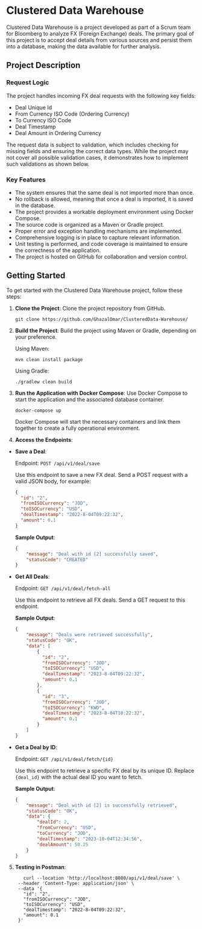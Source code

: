 # Clustered Data Warehouse

Clustered Data Warehouse is a project developed as part of a Scrum team for Bloomberg to analyze FX (Foreign Exchange) deals. The primary goal of this project is to accept deal details from various sources and persist them into a database, making the data available for further analysis.

## Project Description

### Request Logic

The project handles incoming FX deal requests with the following key fields:

- Deal Unique Id
- From Currency ISO Code (Ordering Currency)
- To Currency ISO Code
- Deal Timestamp
- Deal Amount in Ordering Currency

The request data is subject to validation, which includes checking for missing fields and ensuring the correct data types. While the project may not cover all possible validation cases, it demonstrates how to implement such validations as shown below.

### Key Features

- The system ensures that the same deal is not imported more than once.
- No rollback is allowed, meaning that once a deal is imported, it is saved in the database.
- The project provides a workable deployment environment using Docker Compose.
- The source code is organized as a Maven or Gradle project.
- Proper error and exception handling mechanisms are implemented.
- Comprehensive logging is in place to capture relevant information.
- Unit testing is performed, and code coverage is maintained to ensure the correctness of the application.
- The project is hosted on GitHub for collaboration and version control.

## Getting Started

To get started with the Clustered Data Warehouse project, follow these steps:

1. **Clone the Project**: Clone the project repository from GitHub.

    ```shell
    git clone https://github.com/GhazalOmar/ClusteredData-Warehouse/
    ```



2. **Build the Project**: Build the project using Maven or Gradle, depending on your preference.

   Using Maven:

    ```shell
    mvn clean install package
    ```

   Using Gradle:

    ```shell
    ./gradlew clean build
    ```


3. **Run the Application with Docker Compose**: Use Docker Compose to start the application and the associated database container.

    ```shell
    docker-compose up
    ```

   Docker Compose will start the necessary containers and link them together to create a fully operational environment.


4. **Access the Endpoints**:

- **Save a Deal**:

  Endpoint: `POST /api/v1/deal/save`

  Use this endpoint to save a new FX deal. Send a POST request with a valid JSON body, for example:

    ```json
    {
      "id": "2",
      "fromISOCurrency": "JOD",
      "toISOCurrency": "USD",
      "dealTimestamp": "2022-8-04T09:22:32",
      "amount": 0.1
    }
    ```

  **Sample Output**:

    ```json
    {
        "message": "Deal with id [2] successfully saved",
        "statusCode": "CREATED"
    }
    ```

- **Get All Deals**:

  Endpoint: `GET /api/v1/deal/fetch-all`

  Use this endpoint to retrieve all FX deals. Send a GET request to this endpoint.

  **Sample Output**:

    ```json
    {
        "message": "Deals were retrieved successfully",
        "statusCode": "OK",
        "data": [
            {
              "id": "2",
              "fromISOCurrency": "JOD",
              "toISOCurrency": "USD",
              "dealTimestamp": "2023-8-04T09:22:32",
              "amount": 0.1
            },
            {
              "id": "3",
              "fromISOCurrency": "JOD",
              "toISOCurrency": "KWD",
              "dealTimestamp": "2023-8-04T10:22:32",
              "amount": 0.1
            }
        ]
    }
    ```

- **Get a Deal by ID**:

  Endpoint: `GET /api/v1/deal/fetch/{id}`

  Use this endpoint to retrieve a specific FX deal by its unique ID. Replace `{deal_id}` with the actual deal ID you want to fetch.

  **Sample Output**:

    ```json
    {
        "message": "Deal with id [2] is successfully retrieved",
        "statusCode": "OK",
        "data": {
            "dealId": 2,
            "fromCurrency": "USD",
            "toCurrency": "JOD",
            "dealTimestamp": "2023-10-04T12:34:56",
            "dealAmount": 50.25
        }
    }
    ```


5. **Testing in Postman**:

   ```
      curl --location 'http://localhost:8080/api/v1/deal/save' \
    --header 'Content-Type: application/json' \
    --data '{
      "id": "2",
      "fromISOCurrency": "JOD",
      "toISOCurrency": "USD",
      "dealTimestamp": "2022-8-04T09:22:32",
      "amount": 0.1
    }'
   ```
